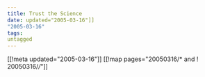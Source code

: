 ```yaml
---
title: Trust the Science
date: updated="2005-03-16"]]
"2005-03-16"
tags:
untagged
---
```

[[!meta updated="2005-03-16"]]
[[!map pages="20050316/* and ! 20050316/*/*"]]
